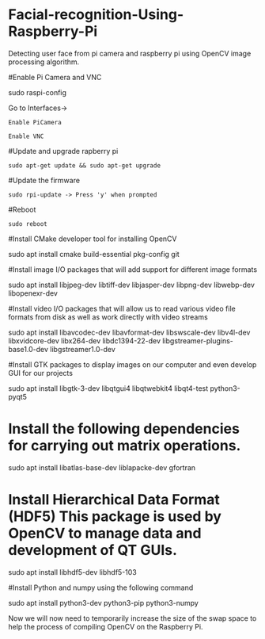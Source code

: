 # Facial-recognition-Using-Raspberry-Pi
Detecting user face from pi camera and raspberry pi using OpenCV image processing algorithm.

#Enable Pi Camera and VNC

sudo raspi-config

  Go to Interfaces->
  
	Enable PiCamera
	  
	Enable VNC
    
#Update and upgrade rapberry pi

	sudo apt-get update && sudo apt-get upgrade

#Update the firmware

	sudo rpi-update -> Press 'y' when prompted

#Reboot

	sudo reboot
  
#Install CMake developer tool for installing OpenCV

  sudo apt install cmake build-essential pkg-config git

#Install image I/O packages that will add support for different image formats

  sudo apt install libjpeg-dev libtiff-dev libjasper-dev libpng-dev libwebp-dev libopenexr-dev

#Install video I/O packages that will allow us to read various video file formats from disk as well as work directly with video streams

  sudo apt install libavcodec-dev libavformat-dev libswscale-dev libv4l-dev libxvidcore-dev libx264-dev libdc1394-22-dev libgstreamer-plugins-base1.0-dev libgstreamer1.0-dev

#Install GTK packages to display images on our computer and even develop GUI for our projects

  sudo apt install libgtk-3-dev libqtgui4 libqtwebkit4 libqt4-test python3-pyqt5

# Install the following dependencies for carrying out matrix operations. 

  sudo apt install libatlas-base-dev liblapacke-dev gfortran

# Install Hierarchical Data Format (HDF5) This package is used by OpenCV to manage data and development of QT GUIs.

  sudo apt install libhdf5-dev libhdf5-103
  
#Install Python and numpy using the following command
  
  sudo apt install python3-dev python3-pip python3-numpy
  
Now we will now need to temporarily increase the size of the swap space to help the process of compiling OpenCV on the Raspberry Pi.
